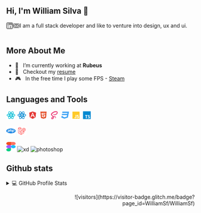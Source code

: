 ## Hi, I'm William Silva :call_me_hand:
<a href='https://www.linkedin.com/in/william-silva-aa5692119/'><img align='left' alt="linkedin" src="https://raw.githubusercontent.com/WilliamSf/WilliamSf/main/assets/linkedin.svg" height='18px'/></a>
<a href='mailto:williaamsf@gmail.com'>
  <img align='left' alt="linkedin" src="https://raw.githubusercontent.com/WilliamSf/WilliamSf/main/assets/mail.svg" height='18px'/>
</a>


I am a full stack developer and like to venture into design, ux and ui.
<br/>
<br/>

## More About Me

- :office: &nbsp; I’m currently working at **Rubeus**
- 📝 &nbsp; Checkout my [resume](https://drive.google.com/file/d/14M6XwsQxW0Rs_OuK5I_WHI9TERdCmP9f/view?usp=sharing)
- :video_game: &nbsp; In the free time I play some FPS - [Steam](https://steamcommunity.com/profiles/76561198133754364/)


## Languages and Tools

<p align="left">
<img src="https://github.com/PKief/vscode-material-icon-theme/blob/master/icons/react.svg" alt="react" width="25" height="25" />
<img src="https://github.com/PKief/vscode-material-icon-theme/blob/master/icons/react_ts.svg" alt="react js" width="25" height="25" />
<img src="https://github.com/PKief/vscode-material-icon-theme/blob/master/icons/angular.svg" alt="angular" width="25" height="25" />
<img src="https://github.com/PKief/vscode-material-icon-theme/blob/master/icons/html.svg" alt="html" width="25" height="25" />
<img src="https://github.com/PKief/vscode-material-icon-theme/blob/master/icons/sass.svg" alt="sass" width="25" height="25" />
<img src="https://github.com/PKief/vscode-material-icon-theme/blob/master/icons/css.svg" alt="css" width="25" height="25" />
<img src="https://github.com/PKief/vscode-material-icon-theme/blob/master/icons/javascript.svg" alt="javascript" width="25" height="25" />
<img src="https://github.com/PKief/vscode-material-icon-theme/blob/master/icons/typescript.svg" alt="typescript" width="25" height="25" />
</p>

<p align="left">
<img src="https://github.com/PKief/vscode-material-icon-theme/blob/master/icons/php.svg" alt="php" width="25" height="25" />
<img src="https://github.com/PKief/vscode-material-icon-theme/blob/master/icons/laravel.svg" alt="laravel" width="25" height="25" />
</p>

<p align="left">
<img alt="figma" src="https://raw.githubusercontent.com/WilliamSf/WilliamSf/main/assets/figma.svg" width="25" height="25">
<img alt="xd" src="https://www.adobe.com/content/dam/cc/us/en/creative-cloud/xd.svg" width="25" height="25">
<img alt="photoshop" width="25" height="25" src="https://upload.wikimedia.org/wikipedia/commons/thumb/a/af/Adobe_Photoshop_CC_icon.svg/1200px-Adobe_Photoshop_CC_icon.svg.png"/>
</p>


## Github stats
<details> 
  <summary>💻 GitHub Profile Stats</summary>
  <br/>
  <a href="https://github.com/anuraghazra/github-readme-stats">
      <img alt="WilliamSf's Github Stats" src="https://denvercoder1-github-readme-stats.vercel.app/api?username=WilliamSf&show_icons=true&count_private=true&theme=react&hide_border=true&bg_color=0D1117" />
  </a>
  <a href="https://github.com/anuraghazra/github-readme-stats">
    <img alt="WilliamSf's Top Languages" src="https://denvercoder1-github-readme-stats.vercel.app/api/top-langs/?username=WilliamSf&langs_count=8&layout=compact&theme=react&hide_border=true&bg_color=0D1117" />
  </a>
  <br/>
</details>

<p align="right">
  ![visitors](https://visitor-badge.glitch.me/badge?page_id=WilliamSf/WilliamSf)
</p>
